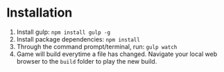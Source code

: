 # Installation
1. Install gulp: `npm install gulp -g`
2. Install package dependencies: `npm install`
3. Through the command prompt/terminal, run: `gulp watch`
4. Game will build everytime a file has changed. Navigate your local web browser to the `build` folder to play the new build.